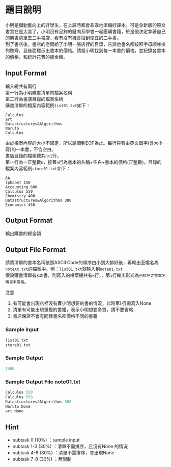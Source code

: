 # 題目說明
小明是個勤奮向上的好學生，在上課時都會乖乖地準備好課本。可是全新版的原文書實在是太貴了，小明沒有足夠的錢向系學會一起團購書籍，於是他決定拿著自己的購書清單去二手書店，看有沒有機會撿到便宜的二手書。<br>
到了書店後，書店的老闆給了小明一張店裡的目錄，告訴他書名都按照字母順序排列整齊，且後面標示出書本的價格。請幫小明找到每一本書的價格，並紀錄各書本的價格，和統計花費的總金額。

## Input Format
輸入總共有兩行<br>
第一行為小明購書清單的檔案名稱<br>
第二行為書店目錄的檔案名稱<br>
購書清單的檔案內容範例`list01.txt`如下：<br>

```
Calculus
art
Datastructures&Algorithms
Naruto
Calculus
```

由於檔案內容的大小不固定，所以請讀到EOF為止。每行只有由英文單字(含大小寫)的一本書，不含空白。<br>
書店目錄的檔案總共`n+1`行。<br>
第一行為一正整數`n`，接著`n`行為書本的名稱+空白+書本的價格(正整數)。目錄的檔案內容範例`store01.txt`如下：<br>

```
6A
lphabet 150
Accounting 600
Calculus 550
Chemistry 400
Datastructures&Algorithms 380
Economics 450
```

## Output Format
輸出購書的總金額

## Output File Format
請將清單的書本名稱依照ASCII Code的順序由小到大排好後，再輸出至檔名為`noteXX.txt`的檔案中。例：`list01.txt`就輸入到`note01.txt`<br>
假設購書清單有`k`本書，則寫入的檔案總共有`k`行，，第`i`行輸出形式為`已排序之書本名稱書本價格`。

注意
1) 有可能會出現店裡沒有賣小明想要的書的情況，此時第i 行需寫入None
2) 清單有可能出現重複的書籍，表示小明想要多買，請不要省略
3) 書店保證不會有同樣書名卻價格不同的書籍

### Sample Input
```c
list01.txt
store01.txt
```

### Sample Output
```c
1480
```

### Sample Output File note01.txt
```c
Calculus 550
Calculus 550
Datastructures&Algorithms 380
Naruto None
art None
```

## Hint
+ subtask 0 (10%) ：sample input
+ subtask 1-3 (30%) ：清單不需排序，且沒有None 的情況
+ subtask 4-6 (30%) ：清單不需排序，會出現None
+ subtask 7-8 (30%) ：無限制
